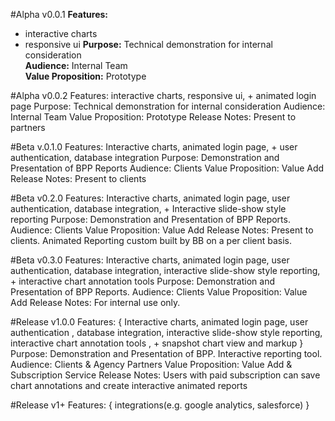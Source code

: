 #Alpha v0.0.1
**Features:**
* interactive charts
* responsive ui
**Purpose:** Technical demonstration for internal consideration  
**Audience:** Internal Team  
**Value Proposition:** Prototype

#Alpha v0.0.2
Features: interactive charts, responsive ui, + animated login page
Purpose: Technical demonstration for internal consideration
Audience: Internal Team
Value Proposition: Prototype
Release Notes: Present to partners

#Beta v.0.1.0
Features: Interactive charts, animated login page, + user authentication, database integration
Purpose: Demonstration and Presentation of BPP Reports
Audience: Clients
Value Proposition: Value Add
Release Notes: Present to clients

#Beta v0.2.0
Features: Interactive charts, animated login page, user authentication,  database integration, + Interactive slide-show style reporting
Purpose: Demonstration and Presentation of BPP Reports.
Audience: Clients
Value Proposition: Value Add
Release Notes: Present to clients. Animated Reporting custom built by BB on a per client basis.

#Beta v0.3.0
Features: Interactive charts, animated login page, user authentication,  database integration, interactive slide-show style reporting, + interactive chart annotation tools
Purpose: Demonstration and Presentation of BPP Reports.
Audience: Clients
Value Proposition: Value Add
Release Notes: For internal use only.

#Release v1.0.0
Features: {
  Interactive charts, animated login page, user authentication
  , database integration, interactive slide-show style reporting, interactive chart annotation tools
  , + snapshot chart view and markup
}
Purpose: Demonstration and Presentation of BPP. Interactive reporting tool.
Audience: Clients & Agency Partners
Value Proposition: Value Add & Subscription Service
Release Notes: Users with paid subscription can save chart annotations and create interactive animated reports

#Release v1+
Features: {
  integrations(e.g. google analytics, salesforce)
}
